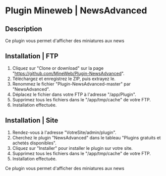 # Plugin Mineweb | NewsAdvanced

## Description
Ce plugin vous permet d'afficher des miniatures aux news

## Installation | FTP
1. Cliquez sur "Clone or download" sur la page "https://github.com/MineWeb/Plugin-NewsAdvanced".
2. Téléchargez et enregistrez le ZIP, puis extrayez le.
3. Renommez le fichier "Plugin-NewsAdvanced-master" par "NewsAdvanced".
4. Déplacez le fichier dans votre FTP à l'adresse "/app/Plugin".
5. Supprimez tous les fichiers dans le "/app/tmp/cache" de votre FTP.
6. Installation effectuée.

## Installation | Site
1. Rendez-vous à l'adresse "VotreSite/admin/plugin".
2. Cherchez le plugin "NewsAdvanced" dans le tableau "Plugins gratuits et achetés disponibles".
3. Cliquez sur "Installer" pour installer le plugin sur votre site.
4. Supprimez tous les fichiers dans le "/app/tmp/cache" de votre FTP.
5. Installation effectuée.


Ce plugin vous permet d'afficher des miniatures aux news
